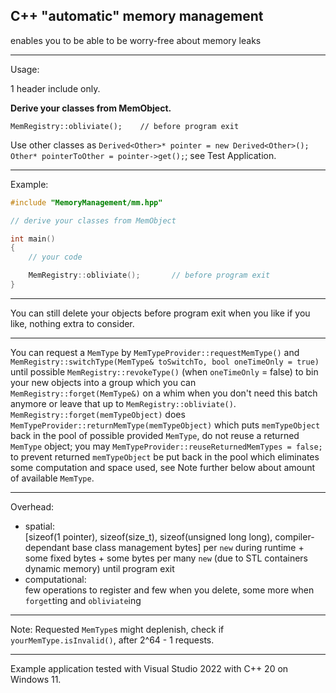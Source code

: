 C++ "automatic" memory management
---

enables you to be able to be worry-free about memory leaks

---

Usage:

1 header include only.

**Derive your classes from MemObject.**

`MemRegistry::obliviate();    // before program exit`

Use other classes as `Derived<Other>* pointer = new Derived<Other>(); Other* pointerToOther = pointer->get();`; see Test Application.

---

Example:

```C++
#include "MemoryManagement/mm.hpp"

// derive your classes from MemObject

int main()
{
	// your code

	MemRegistry::obliviate();		// before program exit
}
```

---

You can still delete your objects before program exit when you like if you like, nothing extra to consider.

---

You can request a `MemType` by `MemTypeProvider::requestMemType()` and `MemRegistry::switchType(MemType& toSwitchTo, bool oneTimeOnly = true)` until possible `MemRegistry::revokeType()` (when `oneTimeOnly` = false) to bin your new objects into a group which you can `MemRegistry::forget(MemType&)` on a whim when you don't need this batch anymore or leave that up to `MemRegistry::obliviate()`. `MemRegistry::forget(memTypeObject)` does `MemTypeProvider::returnMemType(memTypeObject)` which puts `memTypeObject` back in the pool of possible provided `MemType`, do not reuse a returned `MemType` object; you may `MemTypeProvider::reuseReturnedMemTypes = false;` to prevent returned `memTypeObject` be put back in the pool which eliminates some computation and space used, see Note further below about amount of available `MemType`.

---

Overhead:  
- spatial:  
[sizeof(1 pointer), sizeof(size_t), sizeof(unsigned long long), compiler-dependant base class management bytes] per `new` during runtime + some fixed bytes + some bytes per many `new` (due to STL containers dynamic memory) until program exit  
- computational:  
few operations to register and few when you delete, some more when `forget`ting and `obliviate`ing

---

Note:
Requested `MemType`s might deplenish, check if `yourMemType.isInvalid()`, after 2^64 - 1 requests.

---

Example application tested with Visual Studio 2022 with C++ 20 on Windows 11.